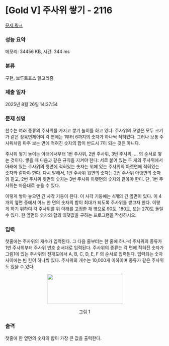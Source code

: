 # [Gold V] 주사위 쌓기 - 2116 

[문제 링크](https://www.acmicpc.net/problem/2116) 

### 성능 요약

메모리: 34456 KB, 시간: 344 ms

### 분류

구현, 브루트포스 알고리즘

### 제출 일자

2025년 8월 26일 14:37:54

### 문제 설명

<p>천수는 여러 종류의 주사위를 가지고 쌓기 놀이를 하고 있다. 주사위의 모양은 모두 크기가 같은 정육면체이며 각 면에는 1부터 6까지의 숫자가 하나씩 적혀있다. 그러나 보통 주사위처럼 마주 보는 면에 적혀진 숫자의 합이 반드시 7이 되는 것은 아니다.</p>

<p>주사위 쌓기 놀이는 아래에서부터 1번 주사위, 2번 주사위, 3번 주사위, … 의 순서로 쌓는 것이다. 쌓을 때 다음과 같은 규칙을 지켜야 한다: 서로 붙어 있는 두 개의 주사위에서 아래에 있는 주사위의 윗면에 적혀있는 숫자는 위에 있는 주사위의 아랫면에 적혀있는 숫자와 같아야 한다. 다시 말해서, 1번 주사위 윗면의 숫자는 2번 주사위 아랫면의 숫자와 같고, 2번 주사위 윗면의 숫자는 3번 주사위 아랫면의 숫자와 같아야 한다. 단, 1번 주사위는 마음대로 놓을 수 있다.</p>

<p>이렇게 쌓아 놓으면 긴 사각 기둥이 된다. 이 사각 기둥에는 4개의 긴 옆면이 있다. 이 4개의 옆면 중에서 어느 한 면의 숫자의 합이 최대가 되도록 주사위를 쌓고자 한다. 이렇게 하기 위하여 각 주사위를 위 아래를 고정한 채 옆으로 90도, 180도, 또는 270도 돌릴 수 있다. 한 옆면의 숫자의 합의 최댓값을 구하는 프로그램을 작성하시오.</p>

### 입력 

 <p>첫줄에는 주사위의 개수가 입력된다. 그 다음 줄부터는 한 줄에 하나씩 주사위의 종류가 1번 주사위부터 주사위 번호 순서대로 입력된다. 주사위의 종류는 각 면에 적혀진 숫자가 그림1에 있는 주사위의 전개도에서 A, B, C, D, E, F 의 순서로 입력된다. 입력되는 숫자 사이에는 빈 칸이 하나씩 있다. 주사위의 개수는 10,000개 이하이며 종류가 같은 주사위도 있을 수 있다.</p>

<p style="text-align: center;"><img alt="" src="https://upload.acmicpc.net/64d6b360-8f57-4764-a5a7-28a39cd86a8a/-/preview/" style="width: 239px; height: 95px;"></p>

<p style="text-align: center;">그림 1</p>

### 출력 

 <p>첫줄에 한 옆면의 숫자의 합이 가장 큰 값을 출력한다.</p>

